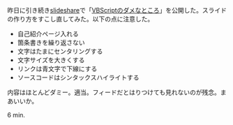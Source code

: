 昨日に引き続き[slideshare](http://www.slideshare.net)で「[VBScriptのダメなところ](http://www.slideshare.net/bouzuya/vbscript-13877015)」を公開した。スライドの作り方をすこし直してみた。以下の点に注意した。

- 自己紹介ページ入れる
- 箇条書きを繰り返さない
- 文字はたまにセンタリングする
- 文字サイズを大きくする
- リンクは青文字で下線にする
- ソースコードはシンタックスハイライトする

内容はほとんどダミー。適当。フィードだとはりつけても見れないのが残念。まあいいか。

<script type="text/javascript">
//<![CDATA[
document.write('<iframe src="http://www.slideshare.net/slideshow/embed_code/13877015" width="597" height="486" frameborder="0" marginwidth="0" marginheight="0" scrolling="no" style="border:1px solid #CCC;border-width:1px 1px 0;margin-bottom:5px" allowfullscreen> </iframe> <div style="margin-bottom:5px"> <strong> <a href="http://www.slideshare.net/bouzuya/vbscript-13877015" title="VBScriptのダメなところ～その１～" target="_blank">VBScriptのダメなところ～その１～</a> </strong> from <strong><a href="http://www.slideshare.net/bouzuya" target="_blank">bouzuya</a></strong> </div>');
//]]>
</script>

6 min.
